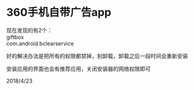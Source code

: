 # 360手机自带广告app

现在发现的有2个：  
giftbox  
com.android.bclearservice  

好的解决办法是把所有的权限都禁掉，别卸载，卸载之后一段时间会重新安装  

安装应用的界面也会有推荐应用，关闭安装器的网络权限即可  


2018/4/23  
